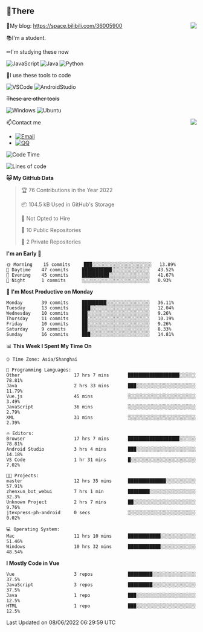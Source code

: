 
## 👏There

<img align="right" src="https://github-readme-stats.vercel.app/api/top-langs/?username=CopilotLaLaLa"/>

📰My blog: https://space.bilibili.com/36005900


📚I'm a student.

✏I'm studying these now

![JavaScript](https://img.shields.io/badge/-JavaScript-ffca18?style=flat-square&logo=JavaScript&logoColor=fff)
![Java](https://img.shields.io/badge/-Java-007d9c?style=flat-square&logo=Java&logoColor=fff)
![Python](https://img.shields.io/badge/-Python-blue?style=flat-square&logo=Python&logoColor=fff)

🔨I use these tools to code

![VSCode](https://img.shields.io/badge/-VSCode-blue?style=flat-square&logo=visualstudiocode&logoColor=fff)
![AndroidStudio](https://img.shields.io/badge/-AndroidStudio-green?style=flat-square&logo=androidstudio&logoColor=fff)

 ~~These are other tools~~
 
![Windows](https://img.shields.io/badge/-Windows-blue?style=flat-square&logo=Windows&logoColor=fff)
![Ubuntu](https://img.shields.io/badge/-Ubuntu-orange?style=flat-square&logo=Ubuntu&logoColor=fff)

 <img align="right" src="https://github-readme-stats.vercel.app/api?username=CopilotLaLaLa" />

📫Contact me

* [![Email](https://img.shields.io/badge/Email-1060770125@qq.com-1?style=social&logoColor=fff)](mailto:1060770125@qq.com)
* [![QQ](https://img.shields.io/badge/QQ-1060770125-1?style=social&logoColor=fff)](tencent://AddContact/?fromId=45&fromSubId=1&subcmd=all&uin=1060770125&website=www.oicqzone.com)

<!--START_SECTION:waka-->
![Code Time](http://img.shields.io/badge/Code%20Time-0%20secs-blue)

![Lines of code](https://img.shields.io/badge/From%20Hello%20World%20I%27ve%20Written-38%20Thousand%20lines%20of%20code-blue)

**🐱 My GitHub Data** 

> 🏆 76 Contributions in the Year 2022
 > 
> 📦 104.5 kB Used in GitHub's Storage 
 > 
> 🚫 Not Opted to Hire
 > 
> 📜 10 Public Repositories 
 > 
> 🔑 2 Private Repositories  
 > 
**I'm an Early 🐤** 

```text
🌞 Morning    15 commits     ███░░░░░░░░░░░░░░░░░░░░░░   13.89% 
🌆 Daytime    47 commits     ███████████░░░░░░░░░░░░░░   43.52% 
🌃 Evening    45 commits     ██████████░░░░░░░░░░░░░░░   41.67% 
🌙 Night      1 commits      ░░░░░░░░░░░░░░░░░░░░░░░░░   0.93%

```
📅 **I'm Most Productive on Monday** 

```text
Monday       39 commits     █████████░░░░░░░░░░░░░░░░   36.11% 
Tuesday      13 commits     ███░░░░░░░░░░░░░░░░░░░░░░   12.04% 
Wednesday    10 commits     ██░░░░░░░░░░░░░░░░░░░░░░░   9.26% 
Thursday     11 commits     ██░░░░░░░░░░░░░░░░░░░░░░░   10.19% 
Friday       10 commits     ██░░░░░░░░░░░░░░░░░░░░░░░   9.26% 
Saturday     9 commits      ██░░░░░░░░░░░░░░░░░░░░░░░   8.33% 
Sunday       16 commits     ███░░░░░░░░░░░░░░░░░░░░░░   14.81%

```


📊 **This Week I Spent My Time On** 

```text
⌚︎ Time Zone: Asia/Shanghai

💬 Programming Languages: 
Other                    17 hrs 7 mins       ███████████████████░░░░░░   78.81% 
Java                     2 hrs 33 mins       ███░░░░░░░░░░░░░░░░░░░░░░   11.79% 
Vue.js                   45 mins             ░░░░░░░░░░░░░░░░░░░░░░░░░   3.49% 
JavaScript               36 mins             ░░░░░░░░░░░░░░░░░░░░░░░░░   2.79% 
XML                      31 mins             ░░░░░░░░░░░░░░░░░░░░░░░░░   2.39%

🔥 Editors: 
Browser                  17 hrs 7 mins       ███████████████████░░░░░░   78.81% 
Android Studio           3 hrs 4 mins        ███░░░░░░░░░░░░░░░░░░░░░░   14.18% 
VS Code                  1 hr 31 mins        █░░░░░░░░░░░░░░░░░░░░░░░░   7.02%

🐱‍💻 Projects: 
master                   12 hrs 35 mins      ██████████████░░░░░░░░░░░   57.91% 
zhenxun_bot_webui        7 hrs 1 min         ████████░░░░░░░░░░░░░░░░░   32.3% 
Unknown Project          2 hrs 7 mins        ██░░░░░░░░░░░░░░░░░░░░░░░   9.76% 
jtexpress-ph-android     0 secs              ░░░░░░░░░░░░░░░░░░░░░░░░░   0.02%

💻 Operating System: 
Mac                      11 hrs 10 mins      ████████████░░░░░░░░░░░░░   51.46% 
Windows                  10 hrs 32 mins      ████████████░░░░░░░░░░░░░   48.54%

```

**I Mostly Code in Vue** 

```text
Vue                      3 repos             █████████░░░░░░░░░░░░░░░░   37.5% 
JavaScript               3 repos             █████████░░░░░░░░░░░░░░░░   37.5% 
Java                     1 repo              ███░░░░░░░░░░░░░░░░░░░░░░   12.5% 
HTML                     1 repo              ███░░░░░░░░░░░░░░░░░░░░░░   12.5%

```



 Last Updated on 08/06/2022 06:29:59 UTC
<!--END_SECTION:waka-->
